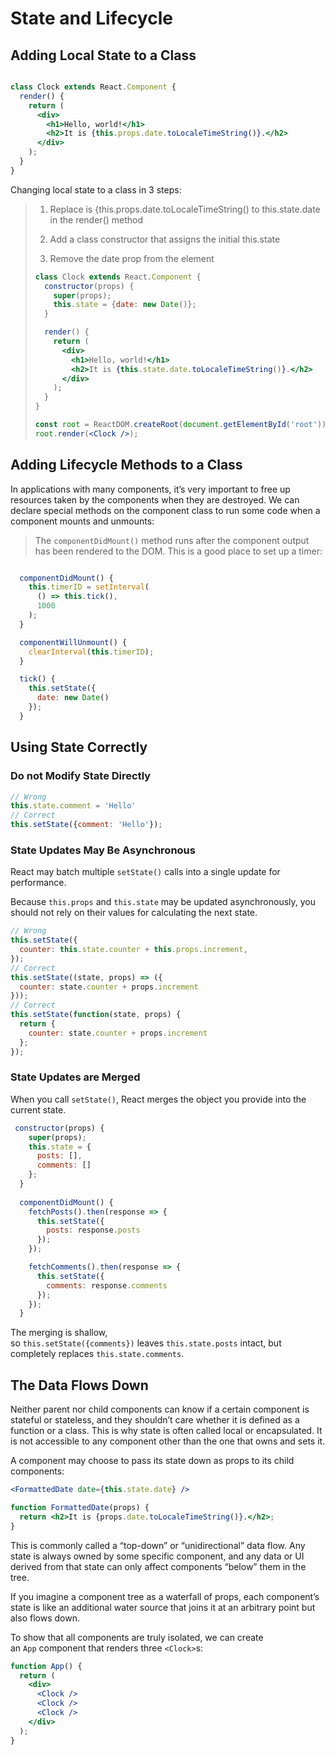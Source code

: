# State and Lifecycle



## Adding Local State to a Class

```jsx

class Clock extends React.Component {
  render() {
    return (
      <div>
        <h1>Hello, world!</h1>
        <h2>It is {this.props.date.toLocaleTimeString()}.</h2>
      </div>
    );
  }
}
```

Changing local state to a class in 3 steps:

> 1. Replace is {this.props.date.toLocaleTimeString() to this.state.date in the render() method
> 
> 2. Add a class constructor that assigns the initial this.state
> 
> 3. Remove the date prop from the <Clock/> element
> 
> ```jsx
> class Clock extends React.Component {
>   constructor(props) {
>     super(props);
>     this.state = {date: new Date()};
>   }
> 
>   render() {
>     return (
>       <div>
>         <h1>Hello, world!</h1>
>         <h2>It is {this.state.date.toLocaleTimeString()}.</h2>
>       </div>
>     );
>   }
> }
> 
> const root = ReactDOM.createRoot(document.getElementById('root'));
> root.render(<Clock />);
> ```



## Adding Lifecycle Methods to a Class

In applications with many components, it’s very important to free up resources taken by the components when they are destroyed. We can declare special methods on the component class to run some code when a component mounts and unmounts:

> The `componentDidMount()` method runs after the component output has been rendered to the DOM. This is a good place to set up a timer:

```jsx

  componentDidMount() {
    this.timerID = setInterval(
      () => this.tick(),
      1000
    );
  }

  componentWillUnmount() {
    clearInterval(this.timerID);
  }

  tick() {
    this.setState({
      date: new Date()
    });
  }
```



## Using State Correctly

### Do not Modify State Directly

```jsx
// Wrong
this.state.comment = 'Hello'
// Correct
this.setState({comment: 'Hello'});
```

### State Updates May Be Asynchronous

React may batch multiple `setState()` calls into a single update for performance.

Because `this.props` and `this.state` may be updated asynchronously, you should not rely on their values for calculating the next state.

```jsx
// Wrong
this.setState({
  counter: this.state.counter + this.props.increment,
});
// Correct
this.setState((state, props) => ({
  counter: state.counter + props.increment
}));
// Correct
this.setState(function(state, props) {
  return {
    counter: state.counter + props.increment
  };
});

```

### State Updates are Merged

When you call `setState()`, React merges the object you provide into the current state.

```jsx
 constructor(props) {
    super(props);
    this.state = {
      posts: [],
      comments: []
    };
  }
 
  componentDidMount() {
    fetchPosts().then(response => {
      this.setState({
        posts: response.posts
      });
    });

    fetchComments().then(response => {
      this.setState({
        comments: response.comments
      });
    });
  } 
```

The merging is shallow, so `this.setState({comments})` leaves `this.state.posts` intact, but completely replaces `this.state.comments`.



## The Data Flows Down

Neither parent nor child components can know if a certain component is stateful or stateless, and they shouldn’t care whether it is defined as a function or a class. This is why state is often called local or encapsulated. It is not accessible to any component other than the one that owns and sets it.



A component may choose to pass its state down as props to its child components:

```jsx
<FormattedDate date={this.state.date} />

function FormattedDate(props) {
  return <h2>It is {props.date.toLocaleTimeString()}.</h2>;
}
```

This is commonly called a “top-down” or “unidirectional” data flow. Any state is always owned by some specific component, and any data or UI derived from that state can only affect components “below” them in the tree.

If you imagine a component tree as a waterfall of props, each component’s state is like an additional water source that joins it at an arbitrary point but also flows down.

To show that all components are truly isolated, we can create an `App` component that renders three `<Clock>`s:

```jsx
function App() {
  return (
    <div>
      <Clock />
      <Clock />
      <Clock />
    </div>
  );
}
```
